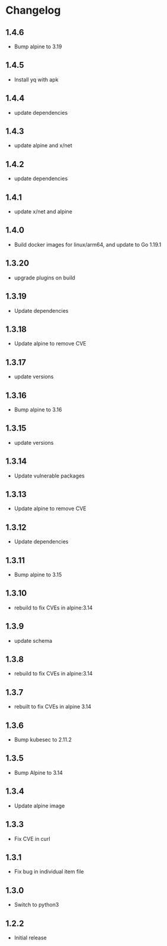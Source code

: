 # Changelog

## 1.4.6
* Bump alpine to 3.19

## 1.4.5
* Install yq with apk

## 1.4.4
* update dependencies

## 1.4.3
* update alpine and x/net

## 1.4.2
* update dependencies

## 1.4.1
* update x/net and alpine

## 1.4.0
* Build docker images for linux/arm64, and update to Go 1.19.1

## 1.3.20
* upgrade plugins on build

## 1.3.19
* Update dependencies

## 1.3.18
* Update alpine to remove CVE

## 1.3.17
* update versions

## 1.3.16
* Bump alpine to 3.16

## 1.3.15
* update versions

## 1.3.14
* Update vulnerable packages

## 1.3.13
* Update alpine to remove CVE


## 1.3.12
* Update dependencies
## 1.3.11
* Bump alpine to 3.15

## 1.3.10
* rebuild to fix CVEs in alpine:3.14

## 1.3.9
* update schema

## 1.3.8
* rebuild to fix CVEs in alpine:3.14

## 1.3.7
* rebuilt to fix CVEs in alpine 3.14

## 1.3.6
* Bump kubesec to 2.11.2
## 1.3.5
* Bump Alpine to 3.14

## 1.3.4
* Update alpine image

## 1.3.3
* Fix CVE in curl

## 1.3.1
* Fix bug in individual item file

## 1.3.0
* Switch to python3

## 1.2.2
* Initial release
